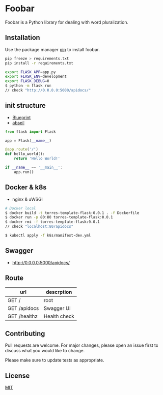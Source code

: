 # Foobar

Foobar is a Python library for dealing with word pluralization.

## Installation

Use the package manager [pip](https://pip.pypa.io/en/stable/) to install foobar.

```bash
pip freeze > requirements.txt
pip install -r requirements.txt
```

```bash
export FLASK_APP=app.py
export FLASK_ENV=development
export FLASK_DEBUG=0
$ python -m flask run
// check "http://0.0.0.0:5000/apidocs/"
```

## init structure
- [Blueprint](http://flask.pocoo.org/docs/1.0/blueprints/#)
- [abseil](https://abseil.io/docs/python/guides/app)
```python
from flask import Flask

app = Flask(__name__)

@app.route('/')
def hello_world():
    return 'Hello World!'

if __name__ == '__main__':
    app.run()
```

## Docker & k8s
- nginx & uWSGI
```bash
# Docker local
$ docker build -t torres-template-flask:0.0.1 . -f Dockerfile
$ docker run -p 80:80 torres-template-flask:0.0.1
$ docker rmi -f torres-template-flask:0.0.1
// check "localhost:80/apidocs"
```
```bash
$ kubectl apply -f k8s/manifest-dev.yml
```

## Swagger
- http://0.0.0.0:5000/apidocs/

## Route

| url |  descrption |  
|---|---|
| GET / | root |
| GET /apidocs | Swagger UI |
| GET /healthz | Health check |
   

## Contributing
Pull requests are welcome. For major changes, please open an issue first to discuss what you would like to change.

Please make sure to update tests as appropriate.

## License
[MIT](https://choosealicense.com/licenses/mit/)